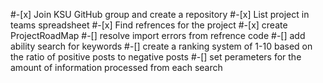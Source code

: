 #-[x] Join KSU GitHub group and create a repository
#-[x] List project in teams spreadsheet
#-[x] Find refrences for the project
#-[x] create ProjectRoadMap
#-[] resolve import errors from refrence code
#-[] add ability search for keywords
#-[] create a ranking system of 1-10 based on the ratio of positive posts to negative posts
#-[] set perameters for the amount of information processed from each search

